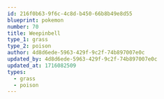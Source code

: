 ```yaml
---
id: 216f0b63-9f6c-4c8d-b450-66b8b49e8d55
blueprint: pokemon
number: 70
title: Weepinbell
type_1: grass
type_2: poison
author: 4d8d6ede-5963-429f-9c2f-74b897007e0c
updated_by: 4d8d6ede-5963-429f-9c2f-74b897007e0c
updated_at: 1716082509
types:
  - grass
  - poison
---
```

